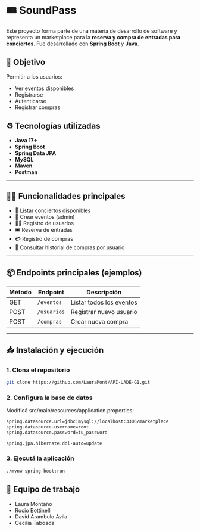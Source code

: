# 🎟️ SoundPass

Este proyecto forma parte de una materia de desarrollo de software y representa un marketplace para la **reserva y compra de entradas para conciertos**. Fue desarrollado con **Spring Boot** y **Java**.

## 🚀 Objetivo

Permitir a los usuarios:
- Ver eventos disponibles
- Registrarse
- Autenticarse 
- Registrar compras

## ⚙️ Tecnologías utilizadas

- **Java 17+**
- **Spring Boot**
- **Spring Data JPA**
- **MySQL** 
- **Maven**
- **Postman** 

---

## 🧑‍💻 Funcionalidades principales

- 🔎 Listar conciertos disponibles
- 📅 Crear eventos (admin)
- 🧍‍♂️ Registro de usuarios
- 🎟️ Reserva de entradas
- 💳 Registro de compras
- 📜 Consultar historial de compras por usuario

---

## 📦 Endpoints principales (ejemplos)

| Método | Endpoint              | Descripción                         |
|--------|-----------------------|-------------------------------------|
| GET    | `/eventos`            | Listar todos los eventos            |
| POST   | `/usuarios`           | Registrar nuevo usuario             |
| POST   | `/compras`            | Crear nueva compra                  |

---

## 📥 Instalación y ejecución

### 1. Clona el repositorio

```bash
git clone https://github.com/LauraMont/API-UADE-G1.git
```

### 2. Configura la base de datos
Modificá src/main/resources/application.properties:

```bash
spring.datasource.url=jdbc:mysql://localhost:3306/marketplace
spring.datasource.username=root
spring.datasource.password=tu_password

spring.jpa.hibernate.ddl-auto=update
```

### 3. Ejecutá la aplicación
```bash
./mvnw spring-boot:run
```

## 🧠 Equipo de trabajo
* Laura Montaño
* Rocio Bottinelli
* David Arambulo Avila
* Cecilia Taboada 
